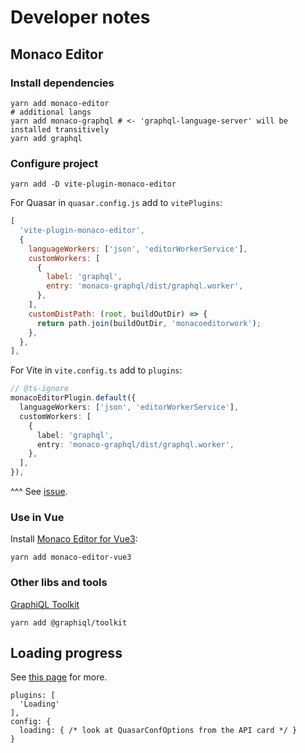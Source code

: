 # Developer notes

## Monaco Editor

### Install dependencies

```shell
yarn add monaco-editor
# additional langs
yarn add monaco-graphql # <- 'graphql-language-server' will be installed transitively
yarn add graphql
```

### Configure project

```shell
yarn add -D vite-plugin-monaco-editor
```

For Quasar in `quasar.config.js` add to `vitePlugins`:

```js
[
  'vite-plugin-monaco-editor',
  {
    languageWorkers: ['json', 'editorWorkerService'],
    customWorkers: [
      {
        label: 'graphql',
        entry: 'monaco-graphql/dist/graphql.worker',
      },
    ],
    customDistPath: (root, buildOutDir) => {
      return path.join(buildOutDir, 'monacoeditorwork');
    },
  },
],
```

For Vite in `vite.config.ts` add to `plugins`:

```ts
// @ts-ignore
monacoEditorPlugin.default({
  languageWorkers: ['json', 'editorWorkerService'],
  customWorkers: [
    {
      label: 'graphql',
      entry: 'monaco-graphql/dist/graphql.worker',
    },
  ],
}),
```

^^^ See [issue](https://github.com/vdesjs/vite-plugin-monaco-editor/issues/21#issuecomment-1002102971).

### Use in Vue

Install [Monaco Editor for Vue3](https://github.com/bazingaedward/monaco-editor-vue3):

```
yarn add monaco-editor-vue3
```

### Other libs and tools

[GraphiQL Toolkit](https://github.com/graphql/graphiql/tree/main/packages/graphiql-toolkit)

```
yarn add @graphiql/toolkit
```

## Loading progress

See [this page](https://quasar.dev/quasar-plugins/loading) for more.

```
plugins: [
  'Loading'
],
config: {
  loading: { /* look at QuasarConfOptions from the API card */ }
}
```
